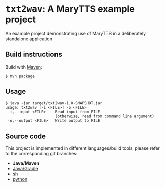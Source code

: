# <tt>txt2wav</tt>: A MaryTTS example project

An example project demonstrating use of MaryTTS in a deliberately standalone application

## Build instructions

Build with [Maven](http://maven.apache.org/):
```
$ mvn package
```

## Usage

```
$ java -jar target/txt2wav-1.0-SNAPSHOT.jar
usage: txt2wav [-i <FILE>] -o <FILE>
 -i,--input <FILE>    Read input from FILE
                      (otherwise, read from command line argument)
 -o,--output <FILE>   Write output to FILE
```

## Source code

This project is implemented in different languages/build tools, please refer to the corresponding git branches:

* **Java/Maven**
* [Java/Gradle](https://github.com/marytts/marytts-txt2wav/tree/gradle)
* [sh](https://github.com/marytts/marytts-txt2wav/tree/sh)
* [python](https://github.com/marytts/marytts-txt2wav/tree/python)

